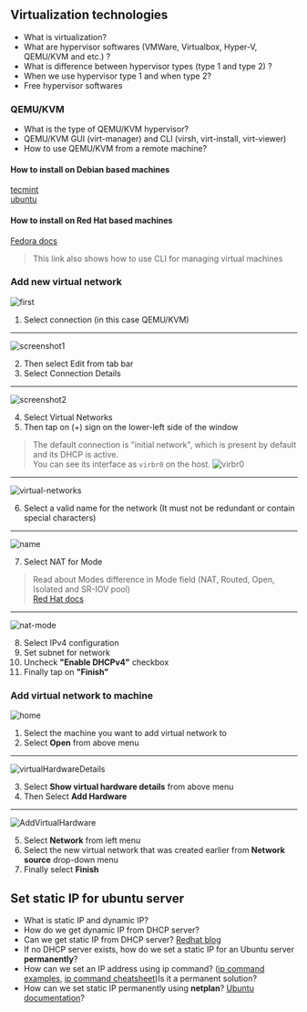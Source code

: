 ## Virtualization technologies

* What is virtualization?
* What are hypervisor softwares (VMWare, Virtualbox, Hyper-V, QEMU/KVM and etc.) ?
* What is difference between hypervisor types (type 1 and type 2) ?
* When we use hypervisor type 1 and when type 2?
* Free hypervisor softwares

### QEMU/KVM

* What is the type of QEMU/KVM hypervisor?
* QEMU/KVM GUI (virt-manager) and CLI (virsh, virt-install, virt-viewer)
* How to use QEMU/KVM from a remote machine?

#### How to install on Debian based machines

[tecmint](https://www.tecmint.com/install-qemu-kvm-ubuntu-create-virtual-machines/)  
[ubuntu](https://ubuntu.com/blog/kvm-hyphervisor)

#### How to install on Red Hat based machines

[Fedora docs](https://docs.fedoraproject.org/en-US/quick-docs/virtualization-getting-started/)

> This link also shows how to use CLI for managing virtual machines

### Add new virtual network

![first](assets/first.png)

1. Select connection (in this case QEMU/KVM)

---

![screenshot1](assets/Screenshot_20250530_211806.png)  

2. Then select Edit from tab bar  
3. Select Connection Details

---

![screenshot2](assets/Screenshot_20250530_211839.png)

4. Select Virtual Networks  
5. Then tap on (+) sign on the lower-left side of the window

> The default connection is "initial network", which is present by default and its DHCP is active.  
> You can see its interface as `virbr0` on the host.
> ![virbr0](assets/Pasted%20image%2020250530214914.png)  

---

![virtual-networks](assets/Screenshot_20250530_211927.png)

6. Select a valid name for the network (It must not be redundant or contain special characters)

---

![name](assets/Screenshot_20250530_211910.png)

7. Select NAT for Mode

> Read about Modes difference in Mode field (NAT, Routed, Open, Isolated and SR-IOV pool)  
> [Red Hat docs](https://docs.redhat.com/en/documentation/red_hat_enterprise_linux/7/html/virtualization_deployment_and_administration_guide/chap-virtual_networking)

---

![nat-mode](assets/Screenshot_20250530_212002%201.png)

8. Select IPv4 configuration  
9. Set subnet for network  
10. Uncheck **"Enable DHCPv4"** checkbox  
11. Finally tap on **"Finish"**

### Add virtual network to machine

![home](assets/Screenshot_20250602_194214.png)

1. Select the machine you want to add virtual network to
2. Select **Open** from above menu

---
![virtualHardwareDetails](assets/Screenshot_20250602_194240.png)

3. Select **Show virtual hardware details** from above menu
4. Then Select **Add Hardware**

---
![AddVirtualHardware](assets/Screenshot_20250602_194309.png)

5. Select **Network** from left menu
6. Select the new virtual network that was created earlier from **Network source** drop-down menu
7.  Finally select **Finish**

## Set static IP for ubuntu server

- What is static IP and dynamic IP?
- How do we get dynamic IP from DHCP server?
- Can we get static IP from DHCP server? [Redhat blog](https://www.redhat.com/en/blog/static-dynamic-ip-2)
- If no DHCP server exists, how do we set a static IP for an Ubuntu server **permanently**?
- How can we set an IP address using ip command? ([ip command examples](https://www.cyberciti.biz/faq/linux-ip-command-examples-usage-syntax/), [ip command cheatsheet](https://access.redhat.com/sites/default/files/attachments/rh_ip_command_cheatsheet_1214_jcs_print.pdf))Is it a permanent solution?
- How can we set static IP permanently using **netplan**? [Ubuntu documentation](https://documentation.ubuntu.com/server/explanation/networking/configuring-networks/)?

